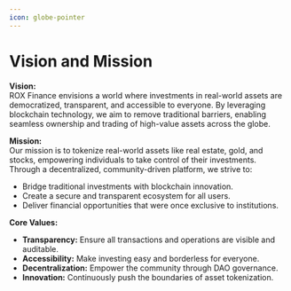 ```yaml
---
icon: globe-pointer
---
```


# Vision and Mission

**Vision:**\
ROX Finance envisions a world where investments in real-world assets are democratized, transparent, and accessible to everyone. By leveraging blockchain technology, we aim to remove traditional barriers, enabling seamless ownership and trading of high-value assets across the globe.

**Mission:**\
Our mission is to tokenize real-world assets like real estate, gold, and stocks, empowering individuals to take control of their investments. Through a decentralized, community-driven platform, we strive to:

* Bridge traditional investments with blockchain innovation.
* Create a secure and transparent ecosystem for all users.
* Deliver financial opportunities that were once exclusive to institutions.

**Core Values:**

* **Transparency:** Ensure all transactions and operations are visible and auditable.
* **Accessibility:** Make investing easy and borderless for everyone.
* **Decentralization:** Empower the community through DAO governance.
* **Innovation:** Continuously push the boundaries of asset tokenization.

